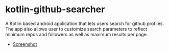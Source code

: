 # kotlin-github-searcher
A Kotlin based android application that lets users search for github profiles. 
The app also allows user to customize search parameters to reflect minimum repos and followers as well as maximum results per page.
- [Screenshot](/git-kotlin.png)

